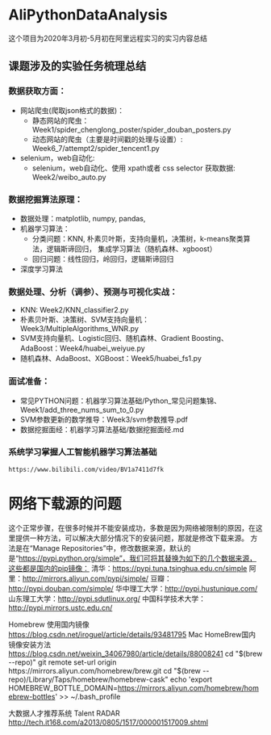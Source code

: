 # AliPythonDataAnalysis
这个项目为2020年3月初-5月初在阿里远程实习的实习内容总结
    
## 课题涉及的实验任务梳理总结
### 数据获取方面：
- 网站爬虫(爬取json格式的数据)：
    * 静态网站的爬虫：Week1/spider_chenglong_poster/spider_douban_posters.py
    * 动态网站的爬虫（主要是时间戳的处理与设置）: Week6_7/attempt2/spider_tencent1.py
- selenium，web自动化:
    * selenium，web自动化、使用 xpath或者 css selector 获取数据: Week2/weibo_auto.py
### 数据挖掘算法原理：
- 数据处理：matplotlib, numpy, pandas,
- 机器学习算法：
    * 分类问题：KNN, 朴素贝叶斯，支持向量机，决策树，k-means聚类算法，逻辑斯谛回归， 集成学习算法（随机森林、xgboost）
    * 回归问题：线性回归，岭回归，逻辑斯谛回归
- 深度学习算法
### 数据处理、分析（调参）、预测与可视化实战：
- KNN: Week2/KNN_classifier2.py
- 朴素贝叶斯、决策树、SVM支持向量机：Week3/MultipleAlgorithms_WNR.py
- SVM支持向量机、Logistic回归、随机森林、Gradient Boosting、AdaBoost：Week4/huabei_weiyue.py
- 随机森林、AdaBoost、XGBoost：Week5/huabei_fs1.py
### 面试准备：
- 常见PYTHON问题：机器学习算法基础/Python_常见问题集锦、 Week1/add_three_nums_sum_to_0.py
- SVM参数更新的数学推导：Week3/svm参数推导.pdf
- 数据挖掘面经：机器学习算法基础/数据挖掘面经.md

### 系统学习掌握人工智能机器学习算法基础
    https://www.bilibili.com/video/BV1a7411d7fk
# 网络下载源的问题
这个正常步骤，在很多时候并不能安装成功，多数是因为网络被限制的原因，在这里提供一种方法，可以解决大部分情况下的安装问题，那就是修改下载来源。
方法是在“Manage Repositories”中，修改数据来源，默认的是“https://pypi.python.org/simple”，我们可将其替换为如下的几个数据来源，这些都是国内的pip镜像：
清华：https://pypi.tuna.tsinghua.edu.cn/simple
阿里：http://mirrors.aliyun.com/pypi/simple/
豆瓣：http://pypi.douban.com/simple/
华中理工大学：http://pypi.hustunique.com/
山东理工大学：http://pypi.sdutlinux.org/
中国科学技术大学：http://pypi.mirrors.ustc.edu.cn/

Homebrew 使用国内镜像 https://blog.csdn.net/iroguel/article/details/93481795
Mac HomeBrew国内镜像安装方法    https://blog.csdn.net/weixin_34067980/article/details/88008241
        cd "$(brew --repo)"
        git remote set-url origin https://mirrors.aliyun.com/homebrew/brew.git
        cd "$(brew --repo)/Library/Taps/homebrew/homebrew-cask"
        echo 'export HOMEBREW_BOTTLE_DOMAIN=https://mirrors.aliyun.com/homebrew/homebrew-bottles' >> ~/.bash_profile

大数据人才推荐系统 Talent RADAR  http://tech.it168.com/a2013/0805/1517/000001517009.shtml
